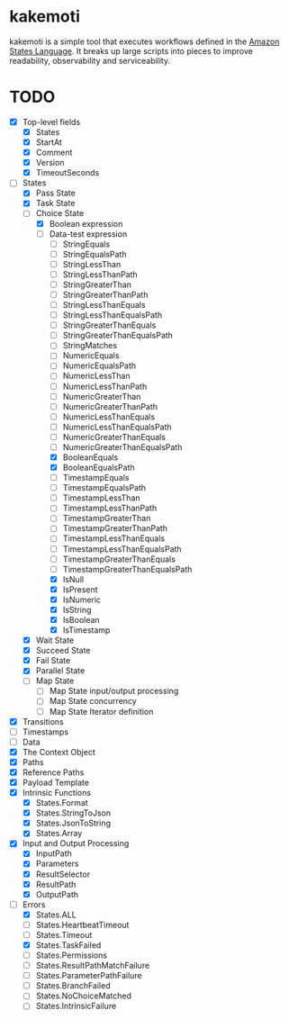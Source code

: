 # kakemoti
kakemoti is a simple tool that executes workflows defined in the [Amazon States Language](https://states-language.net/). It breaks up large scripts into pieces to improve readability, observability and serviceability.

# TODO
- [x] Top-level fields
  - [x] States
  - [x] StartAt
  - [x] Comment
  - [x] Version
  - [x] TimeoutSeconds
- [ ] States
  - [x] Pass State
  - [x] Task State
  - [ ] Choice State
    - [x] Boolean expression
    - [ ] Data-test expression
      - [ ] StringEquals
      - [ ] StringEqualsPath
      - [ ] StringLessThan
      - [ ] StringLessThanPath
      - [ ] StringGreaterThan
      - [ ] StringGreaterThanPath
      - [ ] StringLessThanEquals
      - [ ] StringLessThanEqualsPath
      - [ ] StringGreaterThanEquals
      - [ ] StringGreaterThanEqualsPath
      - [ ] StringMatches
      - [ ] NumericEquals
      - [ ] NumericEqualsPath
      - [ ] NumericLessThan
      - [ ] NumericLessThanPath
      - [ ] NumericGreaterThan
      - [ ] NumericGreaterThanPath
      - [ ] NumericLessThanEquals
      - [ ] NumericLessThanEqualsPath
      - [ ] NumericGreaterThanEquals
      - [ ] NumericGreaterThanEqualsPath
      - [x] BooleanEquals
      - [x] BooleanEqualsPath
      - [ ] TimestampEquals
      - [ ] TimestampEqualsPath
      - [ ] TimestampLessThan
      - [ ] TimestampLessThanPath
      - [ ] TimestampGreaterThan
      - [ ] TimestampGreaterThanPath
      - [ ] TimestampLessThanEquals
      - [ ] TimestampLessThanEqualsPath
      - [ ] TimestampGreaterThanEquals
      - [ ] TimestampGreaterThanEqualsPath
      - [x] IsNull
      - [x] IsPresent
      - [x] IsNumeric
      - [x] IsString
      - [x] IsBoolean
      - [x] IsTimestamp
  - [x] Wait State
  - [x] Succeed State
  - [x] Fail State
  - [x] Parallel State
  - [ ] Map State
    - [ ] Map State input/output processing
    - [ ] Map State concurrency
    - [ ] Map State Iterator definition
- [x] Transitions
- [ ] Timestamps
- [ ] Data
- [x] The Context Object
- [x] Paths
- [x] Reference Paths
- [x] Payload Template
- [x] Intrinsic Functions
  - [x] States.Format
  - [x] States.StringToJson
  - [x] States.JsonToString
  - [x] States.Array
- [x] Input and Output Processing
  - [x] InputPath
  - [x] Parameters
  - [x] ResultSelector
  - [x] ResultPath
  - [x] OutputPath
- [ ] Errors
  - [x] States.ALL
  - [ ] States.HeartbeatTimeout
  - [ ] States.Timeout
  - [x] States.TaskFailed
  - [ ] States.Permissions
  - [ ] States.ResultPathMatchFailure
  - [ ] States.ParameterPathFailure
  - [ ] States.BranchFailed
  - [ ] States.NoChoiceMatched
  - [ ] States.IntrinsicFailure
